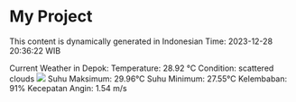 # My Project

This content is dynamically generated in Indonesian Time: 2023-12-28 20:36:22 WIB


Current Weather in Depok:
Temperature: 28.92 °C
Condition: scattered clouds
<img src=http://openweathermap.org/img/w/.png>
Suhu Maksimum: 29.96°C
Suhu Minimum: 27.55°C
Kelembaban: 91%
Kecepatan Angin: 1.54 m/s

